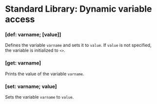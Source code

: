 # Standard Library: Dynamic variable access

### [def: varname; [value]]

Defines the variable `varname` and sets it to `value`. If `value` is not specified, the variable is initialized to `<>`.

### [get: varname]

Prints the value of the variable `varname`.

### [set: varname; value]

Sets the variable `varname` to `value`.